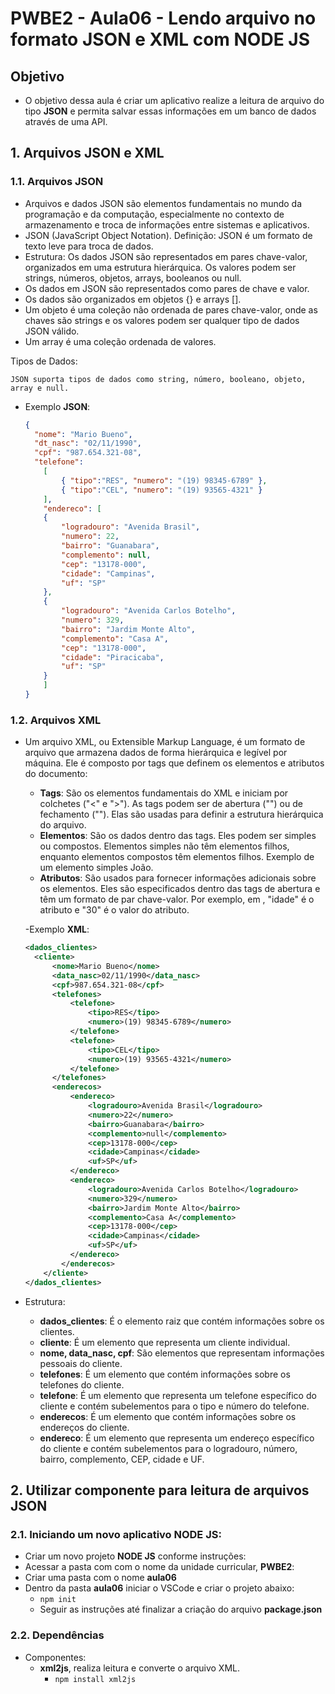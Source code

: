 # PWBE2 - Aula06 - Lendo arquivo no formato JSON e XML com NODE JS

## Objetivo
- O objetivo dessa aula é criar um aplicativo realize a leitura de arquivo do tipo **JSON** e permita salvar essas informações em um banco de dados através de uma API.

## 1. Arquivos JSON e XML
### 1.1. Arquivos JSON
- Arquivos e dados JSON são elementos fundamentais no mundo da programação e da computação, especialmente no contexto de armazenamento e troca de informações entre sistemas e aplicativos.
- JSON (JavaScript Object Notation). Definição: JSON é um formato de texto leve para troca de dados.
- Estrutura: Os dados JSON são representados em pares chave-valor, organizados em uma estrutura hierárquica. Os valores podem ser strings, números, objetos, arrays, booleanos ou null.
- Os dados em JSON são representados como pares de chave e valor.
- Os dados são organizados em objetos {} e arrays [].
- Um objeto é uma coleção não ordenada de pares chave-valor, onde as chaves são strings e os valores podem ser qualquer tipo de dados JSON válido.
- Um array é uma coleção ordenada de valores.

Tipos de Dados:

    JSON suporta tipos de dados como string, número, booleano, objeto, array e null.
  - Exemplo **JSON**: 
    ````JSON
    {
      "nome": "Mario Bueno",
      "dt_nasc": "02/11/1990",
      "cpf": "987.654.321-08",
      "telefone":
        [
            { "tipo":"RES", "numero": "(19) 98345-6789" },
            { "tipo":"CEL", "numero": "(19) 93565-4321" }
        ],
        "endereco": [
        {
            "logradouro": "Avenida Brasil",
            "numero": 22,
            "bairro": "Guanabara",
            "complemento": null,
            "cep": "13178-000",
            "cidade": "Campinas",
            "uf": "SP"
        },
        {
            "logradouro": "Avenida Carlos Botelho",
            "numero": 329,
            "bairro": "Jardim Monte Alto",
            "complemento": "Casa A",
            "cep": "13178-000",
            "cidade": "Piracicaba",
            "uf": "SP"
        }
        ]
    }
    ````
### 1.2. Arquivos XML
- Um arquivo XML, ou Extensible Markup Language, é um formato de arquivo que armazena dados de forma hierárquica e legível por máquina. Ele é composto por tags que definem os elementos e atributos do documento:
  - **Tags**: São os elementos fundamentais do XML e iniciam por colchetes ("<" e ">"). As tags podem ser de abertura ("<tag>") ou de fechamento ("</tag>"). Elas são usadas para definir a estrutura hierárquica do arquivo.
  - **Elementos**: São os dados dentro das tags. Eles podem ser simples ou compostos. Elementos simples não têm elementos filhos, enquanto elementos compostos têm elementos filhos. Exemplo de um elemento simples <nome>João</nome>.
  - **Atributos**: São usados para fornecer informações adicionais sobre os elementos. Eles são especificados dentro das tags de abertura e têm um formato de par chave-valor. Por exemplo, em <pessoa idade="30">, "idade" é o atributo e "30" é o valor do atributo.
  
  -Exemplo **XML**:
  ````XML
  <dados_clientes>
    <cliente>
        <nome>Mario Bueno</nome>
        <data_nasc>02/11/1990</data_nasc>
        <cpf>987.654.321-08</cpf>
        <telefones>
            <telefone>
                <tipo>RES</tipo>
                <numero>(19) 98345-6789</numero>
            </telefone>
            <telefone>
                <tipo>CEL</tipo>
                <numero>(19) 93565-4321</numero>
            </telefone>
        </telefones>
        <enderecos> 
            <endereco>
                <logradouro>Avenida Brasil</logradouro>
                <numero>22</numero>
                <bairro>Guanabara</bairro>
                <complemento>null</complemento>
                <cep>13178-000</cep>
                <cidade>Campinas</cidade>
                <uf>SP</uf>
            </endereco>
            <endereco>
                <logradouro>Avenida Carlos Botelho</logradouro>
                <numero>329</numero>
                <bairro>Jardim Monte Alto</bairro>
                <complemento>Casa A</complemento>
                <cep>13178-000</cep>
                <cidade>Campinas</cidade>
                <uf>SP</uf>
            </endereco>
          </enderecos>
      </cliente>
  </dados_clientes>
  ````
- Estrutura:
  - **dados_clientes**: É o elemento raiz que contém informações sobre os clientes.
  - **cliente**: É um elemento que representa um cliente individual.
  - **nome, data_nasc, cpf**: São elementos que representam informações pessoais do cliente.
  - **telefones**: É um elemento que contém informações sobre os telefones do cliente.
  - **telefone**: É um elemento que representa um telefone específico do cliente e contém subelementos para o tipo e número do telefone.
  - **enderecos**: É um elemento que contém informações sobre os endereços do cliente.
  - **endereco**: É um elemento que representa um endereço específico do cliente e contém subelementos para o logradouro, número, bairro, complemento, CEP, cidade e UF.

## 2. Utilizar componente para leitura de arquivos JSON
### 2.1. Iniciando um novo aplicativo NODE JS:
- Criar um novo projeto **NODE JS** conforme instruções:
- Acessar a pasta com com o nome da unidade curricular, **PWBE2**:
- Criar uma pasta com o nome **aula06**
- Dentro da pasta **aula06** iniciar o VSCode e criar o projeto abaixo:
    - `npm init` 
    - Seguir as instruções até finalizar a criação do arquivo **package.json**

### 2.2. Dependências
- Componentes:
  - **xml2js**, realiza leitura e converte o arquivo XML.
    - `npm install xml2js`  



